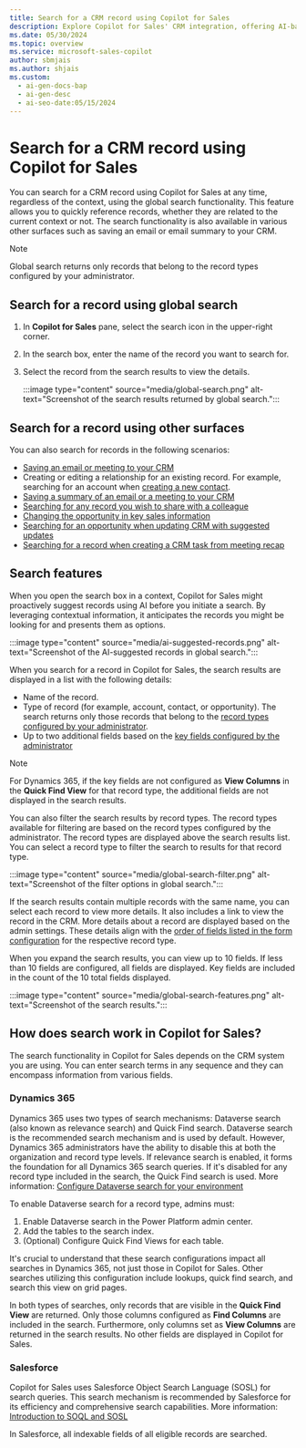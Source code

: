 ```yaml
---
title: Search for a CRM record using Copilot for Sales
description: Explore Copilot for Sales' CRM integration, offering AI-based recommendations and user-initiated searches to deliver relevant records efficiently.
ms.date: 05/30/2024
ms.topic: overview
ms.service: microsoft-sales-copilot
author: sbmjais
ms.author: shjais
ms.custom:
  - ai-gen-docs-bap
  - ai-gen-desc
  - ai-seo-date:05/15/2024
---
```


# Search for a CRM record using Copilot for Sales

You can search for a CRM record using Copilot for Sales at any time, regardless of the context, using the global search functionality. This feature allows you to quickly reference records, whether they are related to the current context or not. The search functionality is also available in various other surfaces such as saving an email or email summary to your CRM.

> [!NOTE]
> Global search returns only records that belong to the record types configured by your administrator. 


## Search for a record using global search

1. In **Copilot for Sales** pane, select the search icon in the upper-right corner.
1. In the search box, enter the name of the record you want to search for.
1. Select the record from the search results to view the details.

    :::image type="content" source="media/global-search.png" alt-text="Screenshot of the search results returned by global search.":::

## Search for a record using other surfaces

You can also search for records in the following scenarios:

- [Saving an email or meeting to your CRM](save-outlook-activities-crm.md)
- Creating or editing a relationship for an existing record. For example, searching for an account when [creating a new contact](create-contact-crm-sales-copilot.md).
- [Saving a summary of an email or a meeting to your CRM](view-save-email-summary-crm.md)
- [Searching for any record you wish to share with a colleague](share-crm-record-teams-conversation.md)
- [Changing the opportunity in key sales information](key-sales-info.md#change-the-opportunity)
- [Searching for an opportunity when updating CRM with suggested updates](suggested-crm-updates.md#update-crm-with-suggested-updates)
- [Searching for a record when creating a CRM task from meeting recap](view-meeting-summary-recap.md#create-a-crm-task-from-meeting-recap)


## Search features

When you open the search box in a context, Copilot for Sales might proactively suggest records using AI before you initiate a search. By leveraging contextual information, it anticipates the records you might be looking for and presents them as options.

:::image type="content" source="media/ai-suggested-records.png" alt-text="Screenshot of the AI-suggested records in global search.":::

When you search for a record in Copilot for Sales, the search results are displayed in a list with the following details:

- Name of the record. 
- Type of record (for example, account, contact, or opportunity). The search returns only those records that belong to the [record types configured by your administrator](customize-forms-and-fields.md). 
- Up to two additional fields based on the [key fields configured by the administrator](customize-forms-and-fields.md#select-key-fields-for-the-mini-view)

> [!NOTE]
> For Dynamics 365, if the key fields are not configured as **View Columns** in the **Quick Find View** for that record type, the additional fields are not displayed in the search results.

You can also filter the search results by record types. The record types available for filtering are based on the record types configured by the administrator. The record types are displayed above the search results list. You can select a record type to filter the search to results for that record type.

:::image type="content" source="media/global-search-filter.png" alt-text="Screenshot of the filter options in global search.":::

If the search results contain multiple records with the same name, you can select each record to view more details. It also includes a link to view the record in the CRM. More details about a record are displayed based on the admin settings. These details align with the [order of fields listed in the form configuration](customize-forms-and-fields.md#reorder-fields) for the respective record type.

When you expand the search results, you can view up to 10 fields. If less than 10 fields are configured, all fields are displayed. Key fields are included in the count of the 10 total fields displayed.

:::image type="content" source="media/global-search-features.png" alt-text="Screenshot of the search results.":::

## How does search work in Copilot for Sales?

The search functionality in Copilot for Sales depends on the CRM system you are using. You can enter search terms in any sequence and they can encompass information from various fields.

### Dynamics 365

Dynamics 365 uses two types of search mechanisms: Dataverse search (also known as relevance search) and Quick Find search. Dataverse search is the recommended search mechanism and is used by default. However, Dynamics 365 administrators have the ability to disable this at both the organization and record type levels. If relevance search is enabled, it forms the foundation for all Dynamics 365 search queries. If it's disabled for any record type included in the search, the Quick Find search is used. More information: [Configure Dataverse search for your environment](/power-platform/admin/configure-relevance-search-organization)

To enable Dataverse search for a record type, admins must:
1. Enable Dataverse search in the Power Platform admin center.
2. Add the tables to the search index.
3. (Optional) Configure Quick Find Views for each table.

It's crucial to understand that these search configurations impact all searches in Dynamics 365, not just those in Copilot for Sales. Other searches utilizing this configuration include lookups, quick find search, and search this view on grid pages.

In both types of searches, only records that are visible in the **Quick Find View** are returned. Only those columns configured as **Find Columns** are included in the search. Furthermore, only columns set as **View Columns** are returned in the search results. No other fields are displayed in Copilot for Sales.

### Salesforce

Copilot for Sales uses Salesforce Object Search Language (SOSL) for search queries. This search mechanism is recommended by Salesforce for its efficiency and comprehensive search capabilities. More information: [Introduction to SOQL and SOSL](https://developer.salesforce.com/docs/atlas.en-us.soql_sosl.meta/soql_sosl/sforce_api_calls_soql_sosl_intro.htm) 

In Salesforce, all indexable fields of all eligible records are searched.




